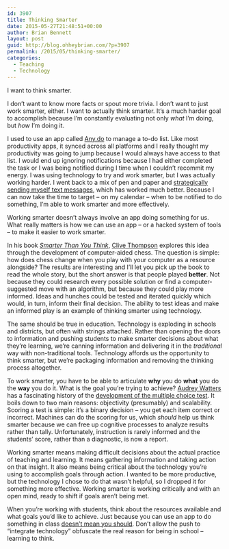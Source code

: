 ```yaml
---
id: 3907
title: Thinking Smarter
date: 2015-05-27T21:48:51+00:00
author: Brian Bennett
layout: post
guid: http://blog.ohheybrian.com/?p=3907
permalink: /2015/05/thinking-smarter/
categories:
  - Teaching
  - Technology
---
```

I want to think smarter. 

I don’t want to know more facts or spout more trivia. I don’t want to just work smarter, either. I want to actually think smarter. It’s a much harder goal to accomplish because I’m constantly evaluating not only _what_ I’m doing, but _how_ I’m doing it.

I used to use an app called [Any.do](http://any.do) to manage a to-do list. Like most productivity apps, it synced across all platforms and I really thought my productivity was going to jump because I would always have access to that list. I would end up ignoring notifications because I had either completed the task or I was being notified during I time when I couldn’t recommit my energy. I was using technology to try and work smarter, but I was actually working harder. I went back to a mix of pen and paper and [strategically sending myself text messages](http://blog.ohheybrian.com/notifying-with-sms/), which has worked much better. Because I can now take the time to target &#8211; on my calendar &#8211; when to be notified to do something, I’m able to work smarter and more effectively.

Working smarter doesn’t always involve an app doing something for us. What really matters is how we can use an app &#8211; or a hacked system of tools &#8211; to make it easier to work smarter.

In his book _[Smarter Than You Think](http://www.amazon.com/Smarter-Than-You-Think-Technology/dp/1491501847)_, [Clive Thompson](https://twitter.com/pomeranian99) explores this idea through the development of computer-aided chess. The question is simple: how does chess change when you play with your computer as a resource alongside? The results are interesting and I’ll let you pick up the book to read the whole story, but the short answer is that people played **better**. Not because they could research every possible solution or find a computer-suggested move with an algorithm, but because they could play more informed. Ideas and hunches could be tested and iterated quickly which would, in turn, inform their final decision. The ability to test ideas and make an informed play is an example of thinking smarter using technology.

The same should be true in education. Technology is exploding in schools and districts, but often with strings attached. Rather than opening the doors to information and pushing students to make smarter decisions about what they’re learning, we’re canning information and delivering it in the _traditional_ way with non-traditional tools. Technology affords us the opportunity to think smarter, but we’re packaging information and removing the thinking process altogether.

To work smarter, you have to be able to articulate **why** you do **what** you do the **way** you do it. What is the goal you’re trying to achieve? [Audrey Watters](https://twitter.com/audreywatters) has a fascinating history of the [development of the multiple choice test](http://hackeducation.com/2015/01/27/multiple-choice-testing-machines). It boils down to two main reasons: objectivity (presumably) and scalability. Scoring a test is simple: it’s a binary decision &#8211; you get each item correct or incorrect. Machines can do the scoring for us, which _should_ help us think smarter because we can free up cognitive processes to analyze results rather than tally. Unfortunately, instruction is rarely informed and the students’ score, rather than a diagnostic, is now a report. 

Working smarter means making difficult decisions about the actual practice of teaching and learning. It means gathering information and taking action on that insight. It also means being critical about the technology you’re using to accomplish goals through action. I wanted to be more productive, but the technology I chose to do that wasn’t helpful, so I dropped it for something more effective. Working smarter is working critically and with an open mind, ready to shift if goals aren’t being met.

When you’re working with students, think about the resources available and what goals you’d like to achieve. Just because you can use an app to do something in class [doesn’t mean you should](http://blog.ohheybrian.com/can-doesnt-mean/). Don’t allow the push to “integrate technology” obfuscate the real reason for being in school &#8211; learning to think.